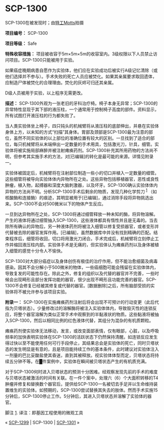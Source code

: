 # SCP-1300
                        




SCP-1300在被发现时；由[特工Motts](http://opacity.us/image3953_dentist_chair.htm)拍摄



**项目编号：** SCP-1300

**项目等级：** Safe

**特殊收容措施：** 项目被收容于5m×5m×5m的收容室内。3级权限以下人员禁止访问项目。SCP-1300只能被用于实验。

如果癌症晚期病患自愿作为实验体，他们应在实验成功后被实行A级记忆清除（或他们选择并不参与）。手术失败的死亡人员应被焚化。如果其亲属要求取回遗体，应制造尸体被焚化的合理理由。焚化的灰烬可归还其亲属。

D级人员被用于实验，以上程序无需更改。

**描述：** SCP-1300外观为一张老旧的牙科治疗椅。椅子本身无异常；SCP-1300的异常特性显现于其下部的液压柱，一个通常用于控制椅子高度的部件。资料显示，所有试图打开液压柱的行为都失败了。

当人类实验体坐上椅子，四只钝头的机械臂将从液压柱的底部伸出，并悬在实验体身体上方，以未知的方式“扫描”其身体。胃部及颈部是SCP-1300最为注意的部位，虽然不同实验体的以上部位的准确位置有较大的区别。一旦找到了适合的部位，每只机械臂将从末端伸出一定数量的手术用具，包括激光刀，针具，细管。实验体将被实施局部麻醉并被注射瘫痪药剂。SCP-1300补充其所用药物的方法尚不明，但参考其实施手术的方法，对[已编辑]的转化是最可能的来源。详情见附录一。

实验体被固定后，机械臂将在注射部位制造一些小的切口并植入一定数量的细管。这些细管将被导向实验体体内异物所在之处。这些异物包括移植器官，恶性或良性肿瘤，植入物，起搏器和深度大脑刺激器，以及坏牙。SCP-1300确认实验体体内异物的方法尚不明。分析SCP-1300手术后剩余的物质，发现几种化学剪刀<sup class='footnoteref'>
 <a shape='rect' class='footnoteref' id='footnoteref-1' href='javascript:;' onclick='WIKIDOT.page.utils.scrollToReference(&apos;footnote-1&apos;)'>1</a>
</sup>（如核酸酶和连接酶）的痕迹，其明显被用于[已编辑]，通过消除手段将异物挑选出来。SCP-1300不会对500微米以下的物体产生反应。

一旦到达异物所在之处，SCP-1300将通过细管释放一种未知的酶，将异物溶解。产生的液体将通过细管抽入SCP-1300，这些液体都具有惰性并且是无毒的。当去除所有确认的异物后，另一种液体药剂将被注入细管以修复受损器官，或者变形并代替被去除的器官发挥作用。[已编辑]，虽然数据库中并没有找到精确的匹配。结束程序后，细管将收回，切口将用激光刀闭合。手术完成后，机械臂将立刻停止工作并缩回液压柱内部。实验体手术是无痛的，但实验体认为瘫痪药剂以及身体被植入细管的感觉十分令人不愉快。

SCP-1300对大部分癌症以及身体创伤有极佳的治疗作用，但不能治愈细菌及病毒感染。因其不会分解小于500微米的物体，一些癌细胞可能会残留在实验体体内，导致复发的可能性存在。除此之外，修复的组织以及代替的器官并不完善，一些时候会出现畸形且部分发挥功能的器官，很少出现不畸形且功能完善的器官。SCP-1300不会修复已经被其修复或代替的器官。[数据删除]之后，所有脑部受损的实验体将不被允许参与该项目实验。

**附录一：** SCP-1300在实施瘫痪药剂注射后将会出现不可预计的行动变更（此后代指为贝塔状态）。少量修改过的溶解酶将被注入实验体体内，导致毁灭性的连锁反应，将整个器官溶解为类似正常手术中观察到的半黏液状的物质。这些黏液将被抽入SCP-1300，然后以相同比例的红色液体代替，其组分为混杂的有机质颗粒。

瘫痪药剂使实验体无法移动，发言，或改变面部表情，仅有眼部，心脏，以及呼吸频率的加快表明实验体在SCP-1300的活跃状态下仍然保持清醒。如连锁反应发生得过快以至不能使用任何可行手段停止，其结果总会是实验体的死亡，同时贝塔状态的发生明显是有意的，且是项目能持续工作的基本条件，此时建议对实验体注入一剂量的巴比妥酸盐使其昏迷，直到其被释放。视实验体体型而定，贝塔状态将持续五分钟不等。在█件案例中，实验体在瞬间被贝塔状态产生的有机质充满。

对于SCP-1300何时进入贝塔状态的预测十分困难。经观察发现先前的手术的难度与贝塔状态被激活的时间有关联。在一件个案中，处理六（6）个大面积转移的T4肿瘤并修复和替换数个器官后，提供给SCP-1300一名被切去手足并以生命维持装置维生的实验体。如预期的，SCP-1300尝试替换其失去的肢体。然而手术实施15分钟后，SCP-1300停止工作。5分钟后，其进入贝塔状态并溶解了实验体的器官。


脚注
<a shape='rect' href='javascript:;' onclick='WIKIDOT.page.utils.scrollToReference(&apos;footnoteref-1&apos;)'>1</a>. 译注：即基因工程使用的微观工具



« [SCP-1299](/scp-1299) | SCP-1300 | [SCP-1301](/scp-1301) »





                    